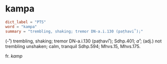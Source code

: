 # kampa

``` toml
dict_label = "PTS"
word = "kampa"
summary = "trembling, shaking; tremor DN-a.i.130 (paṭhavi˚);"
```

(\-˚) trembling, shaking; tremor DN\-a.i.130 (paṭhavi˚); Sdhp.401; *a˚*; (adj.) not trembling unshaken; calm, tranquil Sdhp.594; Mhvs.15, Mhvs.175.

fr. *kamp*

